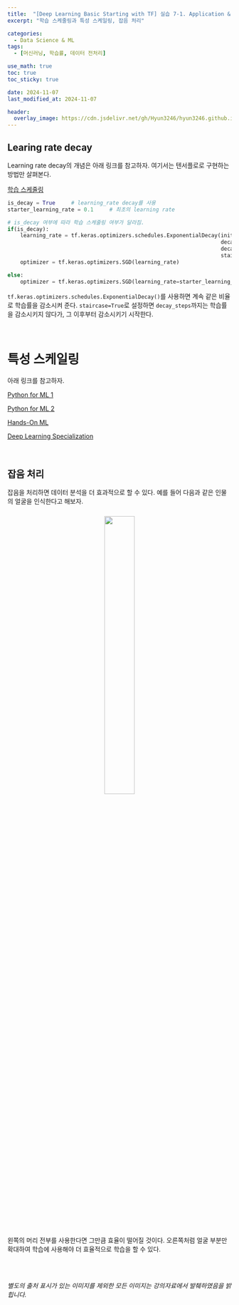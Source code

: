 ```yaml
---
title:  "[Deep Learning Basic Starting with TF] 실습 7-1. Application & Tips: 학습률(Learning Rate)과 데이터 전처리(Data Preprocessing)"
excerpt: "학습 스케줄링과 특성 스케일링, 잡음 처리"

categories:
  - Data Science & ML
tags:
  - [머신러닝, 학습률, 데이터 전처리]

use_math: true
toc: true
toc_sticky: true

date: 2024-11-07
last_modified_at: 2024-11-07

header:
  overlay_image: https://cdn.jsdelivr.net/gh/Hyun3246/hyun3246.github.io@master/image/overlay image/Deep Learning Basic Starting with TF.png
---
```

## Learing rate decay
Learning rate decay의 개념은 아래 링크를 참고하자. 여기서는 텐서플로로 구현하는 방법만 살펴본다.

[학습 스케줄링](https://hyun3246.github.io/data%20science%20&%20ml/Hands-On-ML-4%EC%9E%A5.-%EB%AA%A8%EB%8D%B8-%ED%9B%88%EB%A0%A8-1/#%ED%99%95%EB%A5%A0%EC%A0%81-%EA%B2%BD%EC%82%AC-%ED%95%98%EA%B0%95%EB%B2%95)

```python
is_decay = True     # learning_rate decay를 사용
starter_learning_rate = 0.1     # 최초의 learning rate

# is_decay 여부에 따라 학습 스케줄링 여부가 달라짐.
if(is_decay):
    learning_rate = tf.keras.optimizers.schedules.ExponentialDecay(initial_learning_rate=starter_learning_rate,
                                                                   decay_steps=1000,
                                                                   decay_rate=0.96,
                                                                   staircase=True)
    optimizer = tf.keras.optimizers.SGD(learning_rate)

else:
    optimizer = tf.keras.optimizers.SGD(learning_rate=starter_learning_rate)     
```

`tf.keras.optimizers.schedules.ExponentialDecay()`를 사용하면 계속 같은 비율로 학습률을 감소시켜 준다. `staircase=True`로 설정하면 `decay_steps`까지는 학습률을 감소시키지 않다가, 그 이후부터 감소시키기 시작한다.

<br/>

# 특성 스케일링
아래 링크를 참고하자.

[Python for ML 1](https://hyun3246.github.io/data%20science%20&%20ml/Hands-On-ML-2%EC%9E%A5.-%EB%A8%B8%EC%8B%A0%EB%9F%AC%EB%8B%9D-%ED%94%84%EB%A1%9C%EC%A0%9D%ED%8A%B8-%EC%B2%98%EC%9D%8C%EB%B6%80%ED%84%B0-%EB%81%9D%EA%B9%8C%EC%A7%80-2/#%ED%8A%B9%EC%84%B1-%EC%8A%A4%EC%BC%80%EC%9D%BC%EB%A7%81)

[Python for ML 2](https://hyun3246.github.io/data%20science%20&%20ml/%EB%A8%B8%EC%8B%A0%EB%9F%AC%EB%8B%9D%EC%9D%84-%EC%9C%84%ED%95%9C-%ED%8C%8C%EC%9D%B4%EC%8D%AC-16.-Linear-Regression-5/#%ED%95%99%EC%8A%B5%EB%A5%A0-%EA%B0%90%EC%86%8C)

[Hands-On ML](https://hyun3246.github.io/data%20science%20&%20ml/Hands-On-ML-2%EC%9E%A5.-%EB%A8%B8%EC%8B%A0%EB%9F%AC%EB%8B%9D-%ED%94%84%EB%A1%9C%EC%A0%9D%ED%8A%B8-%EC%B2%98%EC%9D%8C%EB%B6%80%ED%84%B0-%EB%81%9D%EA%B9%8C%EC%A7%80-2/#%ED%8A%B9%EC%84%B1-%EC%8A%A4%EC%BC%80%EC%9D%BC%EB%A7%81)

[Deep Learning Specialization](https://hyun3246.github.io/data%20science%20&%20ml/Deep-Learning-Specialization-2%EB%8B%A8%EA%B3%84-4.-%EC%B5%9C%EC%A0%81%ED%99%94-%EC%95%8C%EA%B3%A0%EB%A6%AC%EC%A6%98-2/#%ED%95%99%EC%8A%B5%EB%A5%A0-%EA%B0%90%EC%87%A0)

<br/>

## 잡음 처리
잡음을 처리하면 데이터 분석을 더 효과적으로 할 수 있다. 예를 들어 다음과 같은 인물의 얼굴을 인식한다고 해보자.
<br/>
<figure style="display:block; text-align:center;">
  <img src="https://cdn.jsdelivr.net/gh/Hyun3246/hyun3246.github.io@master/image/Deep Learning Basic Starting with TF/잡음 처리 전 후.png"
       style="width: 40%; height: auto; margin:10px">
</figure>
<br/>

왼쪽의 머리 전부를 사용한다면 그만큼 효율이 떨어질 것이다. 오른쪽처럼 얼굴 부분만 확대하여 학습에 사용해야 더 효율적으로 학습을 할 수 있다.

<br/>
<br/>

*별도의 출처 표시가 있는 이미지를 제외한 모든 이미지는 강의자료에서 발췌하였음을 밝힙니다.*
